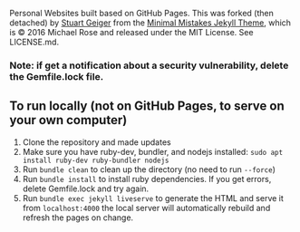 Personal Websites built based on GitHub Pages. This was forked (then detached) 
by [Stuart Geiger](https://github.com/staeiou) from the 
[Minimal Mistakes Jekyll Theme](https://mmistakes.github.io/minimal-mistakes/), 
which is © 2016 Michael Rose and released under the MIT License. See LICENSE.md.

### Note: if get a notification about a security vulnerability, delete the Gemfile.lock file. 

## To run locally (not on GitHub Pages, to serve on your own computer)

1. Clone the repository and made updates
1. Make sure you have ruby-dev, bundler, and nodejs installed: 
`sudo apt install ruby-dev ruby-bundler nodejs`
1. Run `bundle clean` to clean up the directory (no need to run `--force`)
1. Run `bundle install` to install ruby dependencies. If you get errors, 
delete Gemfile.lock and try again.
1. Run `bundle exec jekyll liveserve` to generate the HTML and serve it 
from `localhost:4000` the local server will automatically rebuild and refresh 
the pages on change.
